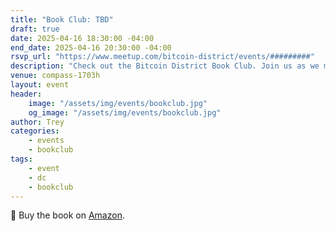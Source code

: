 ```yaml
---
title: "Book Club: TBD"
draft: true
date: 2025-04-16 18:30:00 -04:00
end_date: 2025-04-16 20:30:00 -04:00
rsvp_url: "https://www.meetup.com/bitcoin-district/events/#########"
description: "Check out the Bitcoin District Book Club. Join us as we meet every month to dive into new and exciting rabbit holes through reading Bitcoin related books!"
venue: compass-1703h
layout: event
header:
    image: "/assets/img/events/bookclub.jpg"
    og_image: "/assets/img/events/bookclub.jpg"
author: Trey
categories:
    - events
    - bookclub
tags:
    - event
    - dc
    - bookclub
---
```


 

📙 Buy the book on [Amazon](https://a.co).  